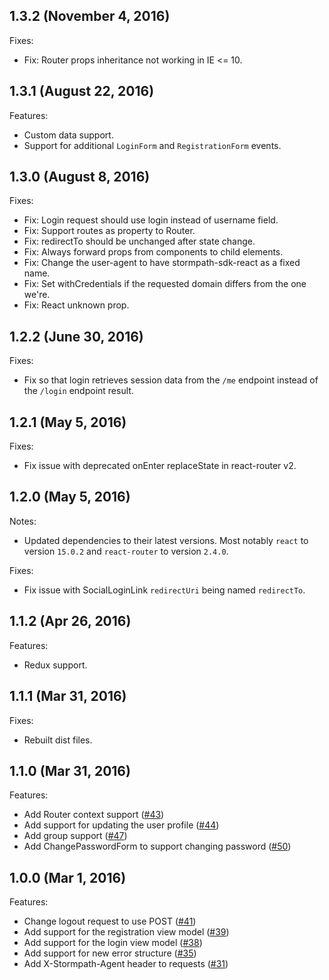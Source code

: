 ## 1.3.2 (November 4, 2016)

Fixes:

  - Fix: Router props inheritance not working in IE <= 10.

## 1.3.1 (August 22, 2016)

Features:

  - Custom data support.
  - Support for additional `LoginForm` and `RegistrationForm` events.

## 1.3.0 (August 8, 2016)

Fixes:

  - Fix: Login request should use login instead of username field.
  - Fix: Support routes as property to Router.
  - Fix: redirectTo should be unchanged after state change.
  - Fix: Always forward props from components to child elements.
  - Fix: Change the user-agent to have stormpath-sdk-react as a fixed name.
  - Fix: Set withCredentials if the requested domain differs from the one we're.
  - Fix: React unknown prop.

## 1.2.2 (June 30, 2016)

Fixes:

  - Fix so that login retrieves session data from the `/me` endpoint instead of the `/login` endpoint result.

## 1.2.1 (May 5, 2016)

Fixes:

  - Fix issue with deprecated onEnter replaceState in react-router v2.

## 1.2.0 (May 5, 2016)

Notes:

  - Updated dependencies to their latest versions. Most notably `react` to
  version `15.0.2` and `react-router` to version `2.4.0`.

Fixes:

  - Fix issue with SocialLoginLink `redirectUri` being named `redirectTo`.

## 1.1.2 (Apr 26, 2016)

Features:

  - Redux support.

## 1.1.1 (Mar 31, 2016)

Fixes:

  - Rebuilt dist files.

## 1.1.0 (Mar 31, 2016)

Features:

  - Add Router context support ([#43](https://github.com/stormpath/stormpath-sdk-react/pull/43))
  - Add support for updating the user profile ([#44](https://github.com/stormpath/stormpath-sdk-react/pull/44))
  - Add group support ([#47](https://github.com/stormpath/stormpath-sdk-react/pull/47))
  - Add ChangePasswordForm to support changing password ([#50](https://github.com/stormpath/stormpath-sdk-react/pull/50))

## 1.0.0 (Mar 1, 2016)

Features:

  - Change logout request to use POST ([#41](https://github.com/stormpath/stormpath-sdk-react/pull/41))
  - Add support for the registration view model ([#39](https://github.com/stormpath/stormpath-sdk-react/pull/39))
  - Add support for the login view model ([#38](https://github.com/stormpath/stormpath-sdk-react/pull/38))
  - Add support for new error structure ([#35](https://github.com/stormpath/stormpath-sdk-react/pull/35))
  - Add X-Stormpath-Agent header to requests ([#31](https://github.com/stormpath/stormpath-sdk-react/pull/31))